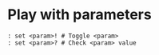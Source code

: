 # Play with parameters

    : set <param>! # Toggle <param>
    : set <param>? # Check <param> value
